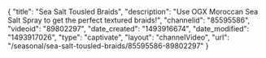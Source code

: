 {
    "title": "Sea Salt Tousled Braids",
    "description": "Use OGX Moroccan Sea Salt Spray to get the perfect textured braids!",
    "channelid": "85595586",
    "videoid": "89802297",
    "date_created": "1493916674",
    "date_modified": "1493917026",
    "type": "captivate",
    "layout": "channelVideo",
    "url": "\/seasonal\/sea-salt-tousled-braids\/85595586-89802297"
}